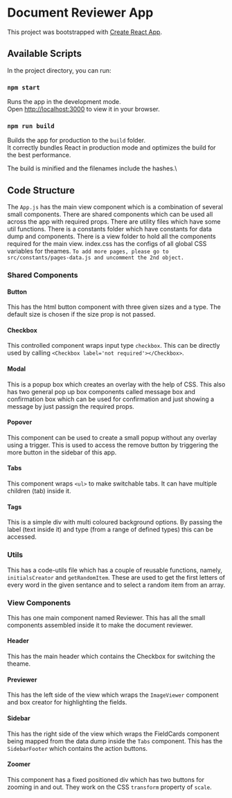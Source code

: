 # Document Reviewer App

This project was bootstrapped with [Create React App](https://github.com/facebook/create-react-app).

## Available Scripts

In the project directory, you can run:

### `npm start`

Runs the app in the development mode.\
Open [http://localhost:3000](http://localhost:3000) to view it in your browser.

### `npm run build`

Builds the app for production to the `build` folder.\
It correctly bundles React in production mode and optimizes the build for the best performance.

The build is minified and the filenames include the hashes.\

## Code Structure

The `App.js` has the main view component which is a combination of several small components.
There are shared components which can be used all across the app with required props.
There are utility files which have some util functions.
There is a constants folder which have constants for data dump and components.
There is a view folder to hold all the components required for the main view.
index.css has the configs of all global CSS variables for theames.
`To add more pages, please go to src/constants/pages-data.js and uncomment the 2nd object.`

### Shared Components

#### Button

This has the html button component with three given sizes and a type. The default size is chosen if the size prop is not passed.

#### Checkbox

This controlled component wraps input type `checkbox`. This can be directly used by calling `<Checkbox label='not required'></Checkbox>`.

#### Modal

This is a popup box which creates an overlay with the help of CSS. This also has two general pop up box components called message box and confirmation box which can be used for confirmation and just showing a message by just passign the required props. 

#### Popover

This component can be used to create a small popup without any overlay using a trigger. This is used to access the remove button by triggering the more button in the sidebar of this app.

#### Tabs

This component wraps `<ul>` to make switchable tabs. It can have multiple children (tab) inside it.

#### Tags

This is a simple div with multi coloured background options. By passing the label (text inside it) and type (from a range of defined types) this can be accessed.

### Utils

This has a code-utils file which has a couple of reusable functions, namely, `initialsCreator` and `getRandomItem`. These are used to get the first letters of every word in the given sentance and to select a random item from an array.

### View Components

This has one main component named Reviewer. This has all the small components assembled inside it to make the document reviewer.

#### Header

This has the main header which contains the Checkbox for switching the theame.

#### Previewer

This has the left side of the view which wraps the `ImageViewer` component and box creator for highlighting the fields.

#### Sidebar

This has the right side of the view which wraps the FieldCards component being mapped from the data dump inside the `Tabs` component. This has the `SidebarFooter` which contains the action buttons. 

#### Zoomer

This component has a fixed positioned div which has two buttons for zooming in and out. They work on the CSS `transform` property of `scale`.

